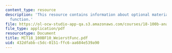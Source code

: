```yaml
---
content_type: resource
description: 'This resource contains information about optional material: Weierstrass
  function.'
file: https://ol-ocw-studio-app-qa.s3.amazonaws.com/courses/18-100b-analysis-i-fall-2010/432dfabbc5dc0151ffc6aa684e539a90_MIT18_100BF10_WeierstFunc.pdf
file_type: application/pdf
resourcetype: Document
title: MIT18_100BF10_WeierstFunc.pdf
uid: 432dfabb-c5dc-0151-ffc6-aa684e539a90
---
```


